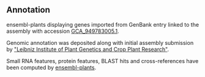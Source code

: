 **Annotation**
----------

ensembl-plants displaying genes imported from GenBank entry linked to the assembly with accession [GCA\_949783005.1](http://www.ebi.ac.uk/ena/data/view/GCA_949783005.1).

Genomic annotation was deposited along with initial assembly submission by ["Leibniz Institute of Plant Genetics and Crop Plant Research"](URL_GOES_HERE).

Small RNA features, protein features, BLAST hits and cross-references have been
computed by [ensembl-plants](https://plants.ensembl.org/info/genome/annotation/index.html).
